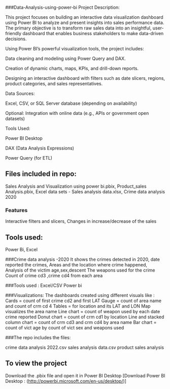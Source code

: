 ###Data-Analysis-using-power-bi 
Project Description:

This project focuses on building an interactive data visualization dashboard using Power BI to analyze and present insights into sales performance data. The primary objective is to transform raw sales data into an insightful, user-friendly dashboard that enables business stakeholders to make data-driven decisions.

Using Power BI’s powerful visualization tools, the project includes:

Data cleaning and modeling using Power Query and DAX.

Creation of dynamic charts, maps, KPIs, and drill-down reports.

Designing an interactive dashboard with filters such as date slicers, regions, product categories, and sales representatives.

Data Sources:

Excel, CSV, or SQL Server database (depending on availability)

Optional: Integration with online data (e.g., APIs or government open datasets)


Tools Used:

Power BI Desktop

DAX (Data Analysis Expressions)

Power Query (for ETL)


## Files included in repo:
Sales Analysis and Visualization using power bi.pbix,
Product_sales Analysis.pbix,
Excel data sets - Sales analysis data.xlsx,
Crime data analysis 2020



### Features
Interactive filters and slicers,
Changes in increase/decrease of the sales


## Tools used:
Power Bi,
Excel 

###Crime data analysis -2020 
It shows the crimes detected in 2020, date reported the crimes, 
Areas and the location where crime happened,
Analysis of the victim age,sex,descent
The weapons used for the crime
Count of crime cd3 ,crime cd4 from each area

###Tools used :
Excel/CSV
Power bi

###Visualizations:
The dashboards created using different visuals like :
Cards = count of first crime cd2 and first LAT
Gauge = count of area name and count of crm cd 4
Tables = for location and its LAT and LON
Map visualizes the area name
Line chart = count of weapon used by each date crime reported
Donut chart = count of crm cd1 by location
Line and stacked column chart = count of crm cd3 and crm cd4 by area name
Bar chart = count of vict age by count of vict sex and weapons used


###The repo includes the files:

crime data analysis 2022.csv
sales analysis data.csv
product sales analysis


## To view the project
Download the .pbix file and open it in Power BI Desktop
[Download Power BI Desktop : (http://powerbi.microsoft.com/en-us/desktop/)]

